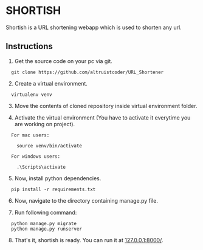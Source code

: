 # SHORTISH

Shortish is a URL shortening webapp which is used to shorten any url.

## Instructions

1. Get the source code on your pc via git.

```
  git clone https://github.com/altruistcoder/URL_Shortener
```
2. Create a virtual environment.

```
  virtualenv venv
```
3. Move the contents of cloned repository inside virtual environment folder.

4. Activate the virtual environment (You have to activate it everytime you are working on project).

```
  For mac users:

    source venv/bin/activate  

  For windows users:

    .\Scripts\activate
```

5. Now, install python dependencies.

```
  pip install -r requirements.txt
```
6. Now, navigate to the directory containing manage.py file.

7. Run following command:

```
  python manage.py migrate
  python manage.py runserver
```
8. That's it, shortish is ready. You can run it at [127.0.0.1:8000/](127.0.0.1:8000/).
